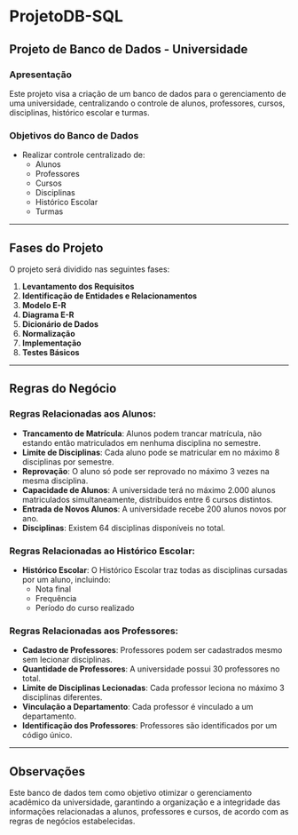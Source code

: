 # ProjetoDB-SQL
## Projeto de Banco de Dados - Universidade

### Apresentação
Este projeto visa a criação de um banco de dados para o gerenciamento de uma universidade, centralizando o controle de alunos, professores, cursos, disciplinas, histórico escolar e turmas.

### Objetivos do Banco de Dados
- Realizar controle centralizado de:
  - Alunos
  - Professores
  - Cursos
  - Disciplinas
  - Histórico Escolar
  - Turmas

---

## Fases do Projeto

O projeto será dividido nas seguintes fases:

1. **Levantamento dos Requisitos**
2. **Identificação de Entidades e Relacionamentos**
3. **Modelo E-R**
4. **Diagrama E-R**
5. **Dicionário de Dados**
6. **Normalização**
7. **Implementação**
8. **Testes Básicos**

---

## Regras do Negócio

### Regras Relacionadas aos Alunos:
- **Trancamento de Matrícula**: Alunos podem trancar matrícula, não estando então matriculados em nenhuma disciplina no semestre.
- **Limite de Disciplinas**: Cada aluno pode se matricular em no máximo 8 disciplinas por semestre.
- **Reprovação**: O aluno só pode ser reprovado no máximo 3 vezes na mesma disciplina.
- **Capacidade de Alunos**: A universidade terá no máximo 2.000 alunos matriculados simultaneamente, distribuídos entre 6 cursos distintos.
- **Entrada de Novos Alunos**: A universidade recebe 200 alunos novos por ano.
- **Disciplinas**: Existem 64 disciplinas disponíveis no total.

### Regras Relacionadas ao Histórico Escolar:
- **Histórico Escolar**: O Histórico Escolar traz todas as disciplinas cursadas por um aluno, incluindo:
  - Nota final
  - Frequência
  - Período do curso realizado

### Regras Relacionadas aos Professores:
- **Cadastro de Professores**: Professores podem ser cadastrados mesmo sem lecionar disciplinas.
- **Quantidade de Professores**: A universidade possui 30 professores no total.
- **Limite de Disciplinas Lecionadas**: Cada professor leciona no máximo 3 disciplinas diferentes.
- **Vinculação a Departamento**: Cada professor é vinculado a um departamento.
- **Identificação dos Professores**: Professores são identificados por um código único.

---

## Observações
Este banco de dados tem como objetivo otimizar o gerenciamento acadêmico da universidade, garantindo a organização e a integridade das informações relacionadas a alunos, professores e cursos, de acordo com as regras de negócios estabelecidas.
